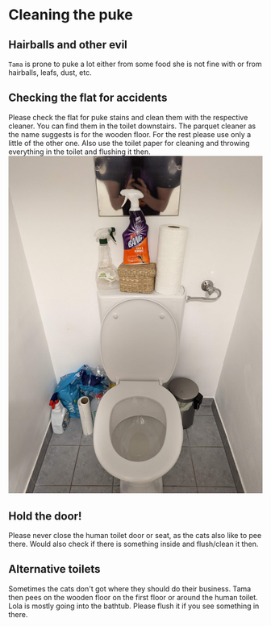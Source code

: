 # Cleaning the puke

## Hairballs and other evil
`Tama` is prone to puke a lot either from some food she is not fine with or from hairballs, leafs, dust, etc.

## Checking the flat for accidents
Please check the flat for puke stains and clean them with the respective cleaner.
You can find them in the toilet downstairs.
The parquet cleaner as the name suggests is for the wooden floor.
For the rest please use only a little of the other one.
Also use the toilet paper for cleaning and throwing everything in the toilet and flushing it then.
![drawing](./assets/human_toilet.jpg)

## Hold the door!
Please never close the human toilet door or seat, as the cats also like to pee there.
Would also check if there is something inside and flush/clean it then.

## Alternative toilets
Sometimes the cats don't got where they should do their business.
Tama then pees on the wooden floor on the first floor or around the human toilet.
Lola is mostly going into the bathtub.
Please flush it if you see something in there.